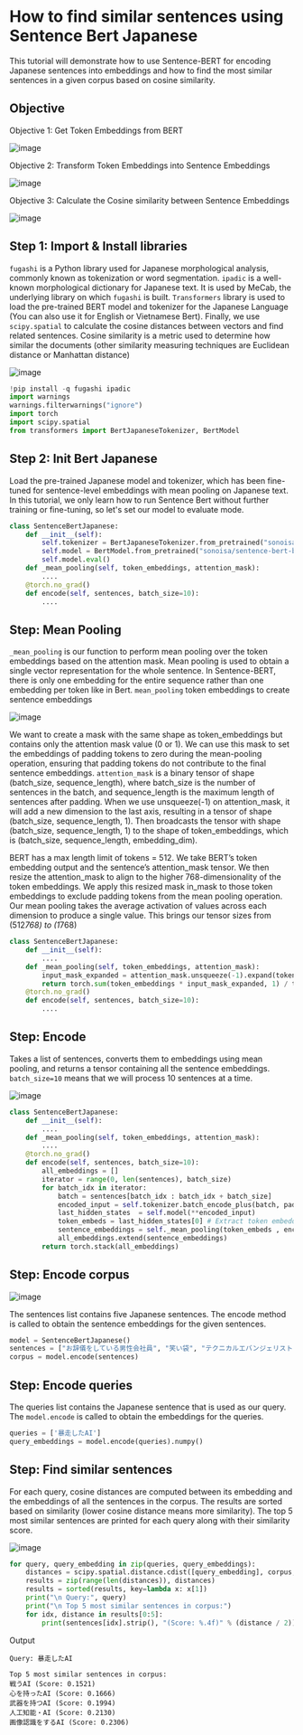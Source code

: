 # How to find similar sentences using Sentence Bert Japanese

This tutorial will demonstrate how to use Sentence-BERT for encoding Japanese sentences into embeddings and how to find the most similar sentences in a given corpus based on cosine similarity.

## Objective

Objective 1: Get Token Embeddings from BERT

![image](https://github.com/hughiephan/DPL/assets/16631121/fd65f24c-0443-4c20-aeab-7b67997a9c44)

Objective 2: Transform Token Embeddings into Sentence Embeddings

![image](https://github.com/hughiephan/DPL/assets/16631121/6b24747d-aca8-4b14-baf3-8c0d72829940)

Objective 3: Calculate the Cosine similarity between Sentence Embeddings

![image](https://github.com/hughiephan/DPL/assets/16631121/ef5e8991-0924-4ed0-905a-5e3997ca82c1)

## Step 1: Import & Install libraries
`fugashi` is a Python library used for Japanese morphological analysis, commonly known as tokenization or word segmentation. `ipadic` is a well-known morphological dictionary for Japanese text. It is used by MeCab, the underlying library on which `fugashi` is built. `Transformers` library is used to load the pre-trained BERT model and tokenizer for the Japanese Language (You can also use it for English or Vietnamese Bert). Finally, we use `scipy.spatial` to calculate the cosine distances between vectors and find related sentences. Cosine similarity is a metric used to determine how similar the documents (other similarity measuring techniques are Euclidean distance or Manhattan distance)

![image](https://github.com/hughiephan/DPL/assets/16631121/714f3f61-e76e-42d4-91e9-c508d91485bb)

```python
!pip install -q fugashi ipadic
import warnings
warnings.filterwarnings("ignore")
import torch
import scipy.spatial
from transformers import BertJapaneseTokenizer, BertModel
```

## Step 2: Init Bert Japanese
Load the pre-trained Japanese model and tokenizer, which has been fine-tuned for sentence-level embeddings with mean pooling on Japanese text. In this tutorial, we only learn how to run Sentence Bert without further training or fine-tuning, so let's set our model to evaluate mode.

```python 
class SentenceBertJapanese:
    def __init__(self):
        self.tokenizer = BertJapaneseTokenizer.from_pretrained("sonoisa/sentence-bert-base-ja-mean-tokens")
        self.model = BertModel.from_pretrained("sonoisa/sentence-bert-base-ja-mean-tokens")
        self.model.eval()
    def _mean_pooling(self, token_embeddings, attention_mask):
        ....
    @torch.no_grad()
    def encode(self, sentences, batch_size=10):
        ....
```

## Step: Mean Pooling

`_mean_pooling` is our function to perform mean pooling over the token embeddings based on the attention mask. Mean pooling is used to obtain a single vector representation for the whole sentence. In Sentence-BERT, there is only one embedding for the entire sequence rather than one embedding per token like in Bert. `mean_pooling` token embeddings to create sentence embeddings

![image](https://github.com/hughiephan/DPL/assets/16631121/87de6fcc-7b0f-4b4b-8123-f927e915660f)

We want to create a mask with the same shape as token_embeddings but contains only the attention mask value (0 or 1). We can use this mask to set the embeddings of padding tokens to zero during the mean-pooling operation, ensuring that padding tokens do not contribute to the final sentence embeddings. `attention_mask` is a binary tensor of shape (batch_size, sequence_length), where batch_size is the number of sentences in the batch, and sequence_length is the maximum length of sentences after padding. When we use unsqueeze(-1) on attention_mask, it will add a new dimension to the last axis, resulting in a tensor of shape (batch_size, sequence_length, 1). Then broadcasts the tensor with shape (batch_size, sequence_length, 1) to the shape of token_embeddings, which is (batch_size, sequence_length, embedding_dim).

BERT has a max length limit of tokens = 512. We take BERT’s token embedding output and the sentence’s attention_mask tensor. We then resize the attention_mask to align to the higher 768-dimensionality of the token embeddings. We apply this resized mask in_mask to those token embeddings to exclude padding tokens from the mean pooling operation. Our mean pooling takes the average activation of values across each dimension to produce a single value. This brings our tensor sizes from (512*768) to (1*768)

```python
class SentenceBertJapanese:
    def __init__(self):
        ....
    def _mean_pooling(self, token_embeddings, attention_mask):
        input_mask_expanded = attention_mask.unsqueeze(-1).expand(token_embeddings.size()).float()
        return torch.sum(token_embeddings * input_mask_expanded, 1) / torch.clamp(input_mask_expanded.sum(1), min=1e-9)
    @torch.no_grad()
    def encode(self, sentences, batch_size=10):
        ....
```

## Step: Encode
Takes a list of sentences, converts them to embeddings using mean pooling, and returns a tensor containing all the sentence embeddings. `batch_size=10` means that we will process 10 sentences at a time.

![image](https://github.com/hughiephan/DPL/assets/16631121/0435d688-b39f-4523-90e6-65fd60f1fea2)

```python
class SentenceBertJapanese:
    def __init__(self):
        ....
    def _mean_pooling(self, token_embeddings, attention_mask):
        ....
    @torch.no_grad()
    def encode(self, sentences, batch_size=10): 
        all_embeddings = []
        iterator = range(0, len(sentences), batch_size)
        for batch_idx in iterator:
            batch = sentences[batch_idx : batch_idx + batch_size]
            encoded_input = self.tokenizer.batch_encode_plus(batch, padding="longest", truncation=True, return_tensors="pt")
            last_hidden_states  = self.model(**encoded_input)
            token_embeds = last_hidden_states[0] # Extract token embeddings
            sentence_embeddings = self._mean_pooling(token_embeds , encoded_input["attention_mask"]) # Apply mean pooling to get the sentence embeddings
            all_embeddings.extend(sentence_embeddings) 
        return torch.stack(all_embeddings)
```

## Step: Encode corpus

![image](https://github.com/hughiephan/DPL/assets/16631121/902dac23-99db-4f4e-84bd-0cc685b40c69)

The sentences list contains five Japanese sentences. The encode method is called to obtain the sentence embeddings for the given sentences.
```python
model = SentenceBertJapanese()
sentences = ["お辞儀をしている男性会社員", "笑い袋", "テクニカルエバンジェリスト（女性）", "戦うAI", "笑う男性（5段階）"]
corpus = model.encode(sentences)
```

## Step: Encode queries

The queries list contains the Japanese sentence that is used as our query. The `model.encode` is called to obtain the embeddings for the queries.
```python
queries = ['暴走したAI']
query_embeddings = model.encode(queries).numpy()
```

## Step: Find similar sentences
For each query, cosine distances are computed between its embedding and the embeddings of all the sentences in the corpus. The results are sorted based on similarity (lower cosine distance means more similarity). The top 5 most similar sentences are printed for each query along with their similarity score.

![image](https://github.com/hughiephan/DPL/assets/16631121/6d7c71e6-20ce-4f18-9bab-9dfbad29fa34)

```python
for query, query_embedding in zip(queries, query_embeddings):
    distances = scipy.spatial.distance.cdist([query_embedding], corpus, metric="cosine")[0]
    results = zip(range(len(distances)), distances)
    results = sorted(results, key=lambda x: x[1])
    print("\n Query:", query)
    print("\n Top 5 most similar sentences in corpus:")
    for idx, distance in results[0:5]:
        print(sentences[idx].strip(), "(Score: %.4f)" % (distance / 2))
```


Output
```
Query: 暴走したAI

Top 5 most similar sentences in corpus:
戦うAI (Score: 0.1521)
心を持ったAI (Score: 0.1666)
武器を持つAI (Score: 0.1994)
人工知能・AI (Score: 0.2130)
画像認識をするAI (Score: 0.2306)
```

